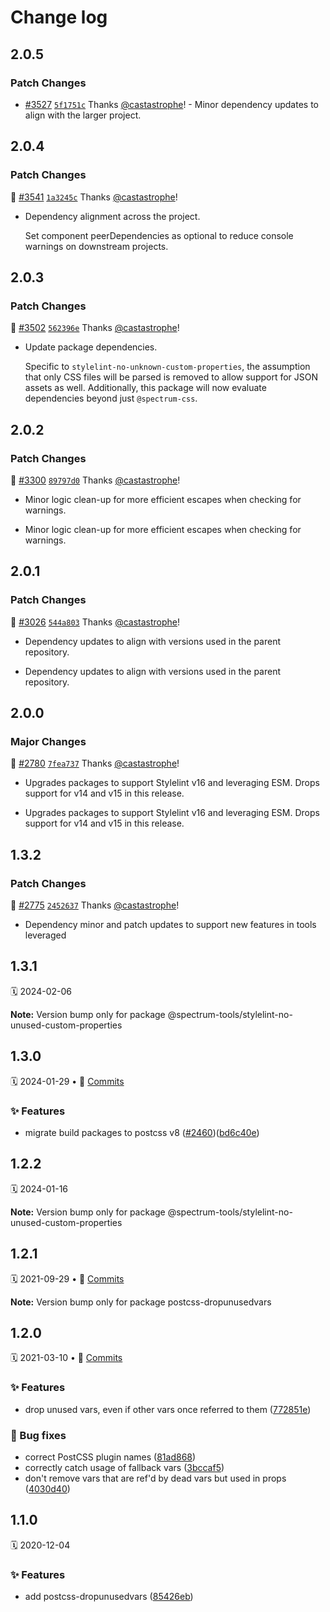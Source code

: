 # Change log

## 2.0.5

### Patch Changes

- [#3527](https://github.com/adobe/spectrum-css/pull/3527) [`5f1751c`](https://github.com/adobe/spectrum-css/commit/5f1751c82a5fe55ae0d999f5f50cfeca4c8a5c75) Thanks [@castastrophe](https://github.com/castastrophe)! - Minor dependency updates to align with the larger project.

## 2.0.4

### Patch Changes

📝 [#3541](https://github.com/adobe/spectrum-css/pull/3541) [`1a3245c`](https://github.com/adobe/spectrum-css/commit/1a3245c3a660bc52ed260f18b6cceab5ee81541d) Thanks [@castastrophe](https://github.com/castastrophe)!

- Dependency alignment across the project.

  Set component peerDependencies as optional to reduce console warnings on downstream projects.

## 2.0.3

### Patch Changes

📝 [#3502](https://github.com/adobe/spectrum-css/pull/3502) [`562396e`](https://github.com/adobe/spectrum-css/commit/562396eaf21769341f78ea3761393b65f00e751b) Thanks [@castastrophe](https://github.com/castastrophe)!

- Update package dependencies.

  Specific to `stylelint-no-unknown-custom-properties`, the assumption that only CSS files will be parsed is removed to allow support for JSON assets as well. Additionally, this package will now evaluate dependencies beyond just `@spectrum-css`.

## 2.0.2

### Patch Changes

📝 [#3300](https://github.com/adobe/spectrum-css/pull/3300) [`89797d0`](https://github.com/adobe/spectrum-css/commit/89797d0324bcbf2195a28840ce87ed6959da24a5) Thanks [@castastrophe](https://github.com/castastrophe)!

- Minor logic clean-up for more efficient escapes when checking for warnings.

- Minor logic clean-up for more efficient escapes when checking for warnings.

## 2.0.1

### Patch Changes

📝 [#3026](https://github.com/adobe/spectrum-css/pull/3026) [`544a803`](https://github.com/adobe/spectrum-css/commit/544a8039e84423a4db3137a0688f27b7812e291f) Thanks [@castastrophe](https://github.com/castastrophe)!

- Dependency updates to align with versions used in the parent repository.

- Dependency updates to align with versions used in the parent repository.

## 2.0.0

### Major Changes

📝 [#2780](https://github.com/adobe/spectrum-css/pull/2780) [`7fea737`](https://github.com/adobe/spectrum-css/commit/7fea7371c810cd150272f8dfd964741250768714) Thanks [@castastrophe](https://github.com/castastrophe)!

- Upgrades packages to support Stylelint v16 and leveraging ESM. Drops support for v14 and v15 in this release.

- Upgrades packages to support Stylelint v16 and leveraging ESM. Drops support for v14 and v15 in this release.

## 1.3.2

### Patch Changes

📝 [#2775](https://github.com/adobe/spectrum-css/pull/2775) [`2452637`](https://github.com/adobe/spectrum-css/commit/2452637d1179b9b2b025dafeb5834720712413d7) Thanks [@castastrophe](https://github.com/castastrophe)!

- Dependency minor and patch updates to support new features in tools leveraged

## 1.3.1

🗓 2024-02-06

**Note:** Version bump only for package @spectrum-tools/stylelint-no-unused-custom-properties

## 1.3.0

🗓 2024-01-29 • 📝 [Commits](https://github.com/adobe/spectrum-css/compare/@spectrum-tools/stylelint-no-unused-custom-properties@1.2.2...@spectrum-tools/stylelint-no-unused-custom-properties@1.3.0)

### ✨ Features

- migrate build packages to postcss v8 ([#2460](https://github.com/adobe/spectrum-css/issues/2460))([bd6c40e](https://github.com/adobe/spectrum-css/commit/bd6c40e))

## 1.2.2

🗓 2024-01-16

**Note:** Version bump only for package @spectrum-tools/stylelint-no-unused-custom-properties

## 1.2.1

🗓 2021-09-29 • 📝 [Commits](https://github.com/adobe/spectrum-css/compare/postcss-dropunusedvars@1.2.0...postcss-dropunusedvars@1.2.1)

**Note:** Version bump only for package postcss-dropunusedvars

## 1.2.0

🗓 2021-03-10 • 📝 [Commits](https://github.com/adobe/spectrum-css/compare/postcss-dropunusedvars@1.1.0...postcss-dropunusedvars@1.2.0)

### ✨ Features

- drop unused vars, even if other vars once referred to them ([772851e](https://github.com/adobe/spectrum-css/commit/772851e))

### 🐛 Bug fixes

- correct PostCSS plugin names ([81ad868](https://github.com/adobe/spectrum-css/commit/81ad868))
- correctly catch usage of fallback vars ([3bccaf5](https://github.com/adobe/spectrum-css/commit/3bccaf5))
- don't remove vars that are ref'd by dead vars but used in props ([4030d40](https://github.com/adobe/spectrum-css/commit/4030d40))

## 1.1.0

🗓 2020-12-04

### ✨ Features

- add postcss-dropunusedvars ([85426eb](https://github.com/adobe/spectrum-css/commit/85426eb))
